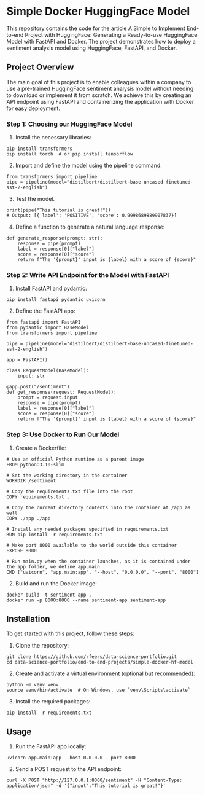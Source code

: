 # Simple Docker HuggingFace Model
This repository contains the code for the article A Simple to Implement End-to-end Project with HuggingFace: Generating a Ready-to-use HuggingFace Model with FastAPI and Docker. 
The project demonstrates how to deploy a sentiment analysis model using HuggingFace, FastAPI, and Docker.

## Project Overview
The main goal of this project is to enable colleagues within a company to use a pre-trained HuggingFace sentiment analysis model without needing to download or implement it from scratch. 
We achieve this by creating an API endpoint using FastAPI and containerizing the application with Docker for easy deployment.

### Step 1: Choosing our HuggingFace Model
1. Install the necessary libraries:
```
pip install transformers
pip install torch  # or pip install tensorflow
```

2. Import and define the model using the pipeline command.
```
from transformers import pipeline
pipe = pipeline(model="distilbert/distilbert-base-uncased-finetuned-sst-2-english")
```

3. Test the model.
```
print(pipe("This tutorial is great!"))
# Output: [{'label': 'POSITIVE', 'score': 0.9998689889907837}]
```

4. Define a function to generate a natural language response:
```
def generate_response(prompt: str):
    response = pipe(prompt)
    label = response[0]["label"]
    score = response[0]["score"]
    return f"The '{prompt}' input is {label} with a score of {score}"
```

### Step 2: Write API Endpoint for the Model with FastAPI
1. Install FastAPI and pydantic:
```
pip install fastapi pydantic uvicorn
```

2. Define the FastAPI app:
```
from fastapi import FastAPI
from pydantic import BaseModel
from transformers import pipeline

pipe = pipeline(model="distilbert/distilbert-base-uncased-finetuned-sst-2-english")

app = FastAPI()

class RequestModel(BaseModel):
    input: str

@app.post("/sentiment")
def get_response(request: RequestModel):
    prompt = request.input
    response = pipe(prompt)
    label = response[0]["label"]
    score = response[0]["score"]
    return f"The '{prompt}' input is {label} with a score of {score}"
```

### Step 3: Use Docker to Run Our Model
1. Create a Dockerfile:
```
# Use an official Python runtime as a parent image
FROM python:3.10-slim

# Set the working directory in the container
WORKDIR /sentiment

# Copy the requirements.txt file into the root
COPY requirements.txt .

# Copy the current directory contents into the container at /app as well
COPY ./app ./app

# Install any needed packages specified in requirements.txt
RUN pip install -r requirements.txt

# Make port 8000 available to the world outside this container
EXPOSE 8000

# Run main.py when the container launches, as it is contained under the app folder, we define app.main
CMD ["uvicorn", "app.main:app", "--host", "0.0.0.0", "--port", "8000"]
```

2. Build and run the Docker image:
```
docker build -t sentiment-app .
docker run -p 8000:8000 --name sentiment-app sentiment-app
```

## Installation
To get started with this project, follow these steps:
1. Clone the repository:
```
git clone https://github.com/rfeers/data-science-portfolio.git
cd data-science-portfolio/end-to-end-projects/simple-docker-hf-model

```

2. Create and activate a virtual environment (optional but recommended):
```
python -m venv venv
source venv/bin/activate  # On Windows, use `venv\Scripts\activate`
```

3. Install the required packages:
```
pip install -r requirements.txt
```

## Usage
1. Run the FastAPI app locally:
```
uvicorn app.main:app --host 0.0.0.0 --port 8000
```
2. Send a POST request to the API endpoint:
```
curl -X POST "http://127.0.0.1:8000/sentiment" -H "Content-Type: application/json" -d '{"input":"This tutorial is great!"}'
```